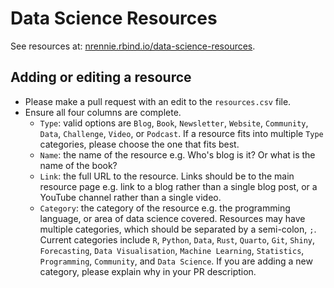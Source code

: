 # Data Science Resources

See resources at: [nrennie.rbind.io/data-science-resources](https://nrennie.rbind.io/data-science-resources/).

## Adding or editing a resource

* Please make a pull request with an edit to the `resources.csv` file. 
* Ensure all four columns are complete.
  * `Type`: valid options are `Blog`, `Book`, `Newsletter`, `Website`, `Community`, `Data`, `Challenge`, `Video`, or `Podcast`. If a resource fits into multiple `Type` categories, please choose the one that fits best. 
  * `Name`: the name of the resource e.g. Who's blog is it? Or what is the name of the book?
  * `Link`: the full URL to the resource. Links should be to the main resource page e.g. link to a blog rather than a single blog post, or a YouTube channel rather than a single video.
  * `Category`: the category of the resource e.g. the programming language, or area of data science covered. Resources may have multiple categories, which should be separated by a semi-colon, `;`. Current categories include `R`, `Python`, `Data`, `Rust`, `Quarto`, `Git`, `Shiny`, `Forecasting`, `Data Visualisation`, `Machine Learning`, `Statistics`, `Programming`, `Community`, and `Data Science`. If you are adding a new category, please explain why in your PR description.